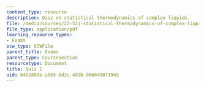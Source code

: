 ```yaml
---
content_type: resource
description: Quiz on statistical thermodynamics of complex liquids.
file: /media/courses/22-52j-statistical-thermodynamics-of-complex-liquids-spring-2004/8492803ea5555d3c489b006849071945_52_quiz1_chen_4.pdf
file_type: application/pdf
learning_resource_types:
- Exams
ocw_type: OCWFile
parent_title: Exams
parent_type: CourseSection
resourcetype: Document
title: Quiz 1
uid: 8492803e-a555-5d3c-489b-006849071945
---
```

